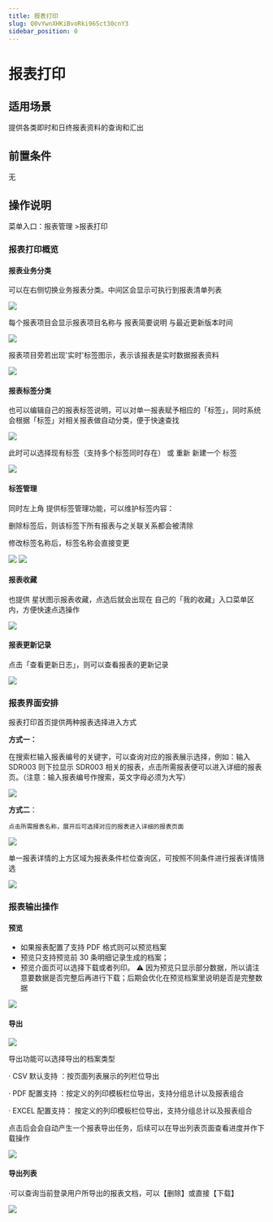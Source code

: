 ```yaml
---
title: 报表打印
slug: Q0vYwnXHKiBvoRki96Sct30cnY3
sidebar_position: 0
---
```



# 报表打印

## 适用场景

提供各类即时和日终报表资料的查询和汇出

## 前置条件

无

## 操作说明

菜单入口：报表管理 &gt;报表打印

### 报表打印概览

#### 报表业务分类

可以在右侧切换业务报表分类。中间区会显示可执行到报表清单列表

<img src="/assets/TJ2QbmHymo4ebJxCBiIcDA4anmd.png"/>

每个报表项目会显示报表项目名称与 报表简要说明 与最近更新版本时间

<img src="/assets/TZmBbyzcjom2hVxqJFPcDSjmnht.png"/>

报表项目旁若出现'实时'标签图示，表示该报表是实时数据报表资料  

<img src="/assets/RLXlbg8ZJoPlgzx3oYDcJZH5nTS.png"/>

#### 报表标签分类

也可以编辑自己的报表标签说明，可以对单一报表赋予相应的「标签」，同时系统会根据「标签」对相关报表做自动分类，便于快速查找

<img src="/assets/I9s0bb9kcoFmRvxdS5hclLGZnSf.png"/>

此时可以选择现有标签（支持多个标签同时存在） 或 重新 新建一个 标签

<img src="/assets/V1dibfVpFoVOnIxzQVRc2qpanvb.png"/>

#### 标签管理

同时左上角 提供标签管理功能，可以维护标签内容：

删除标签后，则该标签下所有报表与之关联关系都会被清除

修改标签名称后，标签名称会直接变更

<img src="/assets/IAF3b9Fz2oN60uxOgx2cK9z9nW2.png"/>

<img src="/assets/H44YbY5VBo8ohsxs3hWc6JxQnae.png"/>

#### 报表收藏

也提供 星状图示报表收藏，点选后就会出现在 自己的「我的收藏」入口菜单区内，方便快速点选操作

<img src="/assets/PyPQbgrwXoq7hMxHQiScSRaNnpg.png"/>

#### 报表更新记录

点击「查看更新日志」，则可以查看报表的更新记录

<img src="/assets/HRBUbee6sophU5xV8kcc0VJHnFe.png"/>

### 报表界面安排

报表打印首页提供两种报表选择进入方式 

**方式一：** 

在搜索栏输入报表编号的关键字，可以查询对应的报表展示选择，例如：输入 SDR003 则下拉显示 SDR003 相关的报表，点击所需报表便可以进入详细的报表页。（注意：输入报表编号作搜索，英文字母必须为大写）

<img src="/assets/UQ2zbHpLHon1rmx53mGctOzgn9f.png"/>

**方式二**：

    点击所需报表名称，展开后可选择对应的报表进入详细的报表页面

<img src="/assets/BdTKbq10QoOYnKxn9Icc1nxWnAh.png"/>

单一报表详情的上方区域为报表条件栏位查询区，可按照不同条件进行报表详情筛选

<img src="/assets/QTf7buWGwoQP7MxeDkqcxoYXnoF.png"/>

### 报表输出操作

#### 预览

- 如果报表配置了支持 PDF 格式则可以预览档案 
- 预览只支持预览前 30 条明细记录生成的档案； 
- 预览介面页可以选择下载或者列印。 ⚠️ 因为预览只显示部分数据，所以请注意要数据是否完整后再进行下载；后期会优化在预览档案里说明是否是完整数据

<img src="/assets/QWaqbJh25oaVwoxZBPQckJxLnwd.png"/>

#### 导出

<img src="/assets/W4A5bHKcgojkHYxtiVTcddZonwd.png"/>

导出功能可以选择导出的档案类型

· CSV 默认支持 ：按页面列表展示的列栏位导出

· PDF 配置支持 ：按定义的列印模板栏位导出，支持分组总计以及报表组合

· EXCEL 配置支持： 按定义的列印模板栏位导出，支持分组总计以及报表组合

点击后会会自动产生一个报表导出任务，后续可以在导出列表页面查看进度并作下载操作

<img src="/assets/NefGbifRHoj9hWxe9QFco0ffnBf.png"/>

#### 导出列表

·可以查询当前登录用户所导出的报表文档，可以【删除】或直接【下载】

<img src="/assets/VLQmbM5rmoegmYxeILrcBGm2nmi.png"/>

### 
